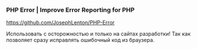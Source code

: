 ### PHP Error | Improve Error Reporting for PHP

https://github.com/JosephLenton/PHP-Error

Использовать с осторожностью и только на сайтах разработки! Так как 
позволяет сразу исправлять ошибочный код из браузера.
